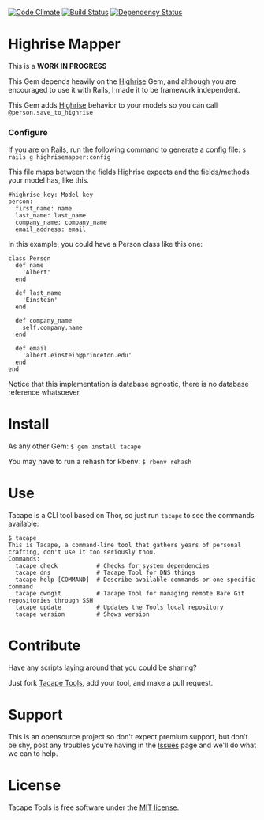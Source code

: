 [![Code Climate](https://codeclimate.com/github/lucasmartins/highrise-mapper.png)](https://codeclimate.com/github/lucasmartins/highrise-mapper) [![Build Status](https://secure.travis-ci.org/lucasmartins/highrise-mapper.png?branch=master)](https://travis-ci.org/lucasmartins/highrise-mapper) [![Dependency Status](https://gemnasium.com/lucasmartins/highrise-mapper.png)](https://gemnasium.com/lucasmartins/highrise-mapper)

Highrise Mapper
===============

This is a **WORK IN PROGRESS**

This Gem depends heavily on the [Highrise](https://github.com/tapajos/highrise) Gem, and although you are encouraged to use it with Rails, I made it to be framework independent.

This Gem adds [Highrise](https://github.com/tapajos/highrise) behavior to your models so you can call `@person.save_to_highrise`

### Configure
If you are on Rails, run the following command to generate a config file:
`$ rails g highrisemapper:config`

This file maps between the fields Highrise expects and the fields/methods your model has, like this.

```
#highrise_key: Model key 
person:
  first_name: name
  last_name: last_name
  company_name: company_name
  email_address: email
```

In this example, you could have a Person class like this one:

```
class Person
  def name
    'Albert'
  end

  def last_name
    'Einstein'
  end

  def company_name
    self.company.name
  end

  def email
    'albert.einstein@princeton.edu'
  end
end
```
Notice that this implementation is database agnostic, there is no database reference whatsoever.

Install
=======

As any other Gem:
`$ gem install tacape`

You may have to run a rehash for Rbenv:
`$ rbenv rehash`

Use
===

Tacape is a CLI tool based on Thor, so just run `tacape` to see the commands available:

```
$ tacape
This is Tacape, a command-line tool that gathers years of personal crafting, don't use it too seriously thou.
Commands:
  tacape check           # Checks for system dependencies
  tacape dns             # Tacape Tool for DNS things
  tacape help [COMMAND]  # Describe available commands or one specific command
  tacape owngit          # Tacape Tool for managing remote Bare Git repositories through SSH
  tacape update          # Updates the Tools local repository
  tacape version         # Shows version
```

Contribute
==========

Have any scripts laying around that you could be sharing? 

Just fork [Tacape Tools](https://github.com/lucasmartins/tacape-tools), add your tool, and make a pull request.

Support
=======

This is an opensource project so don't expect premium support, but don't be shy, post any troubles you're having in the [Issues](https://github.com/lucasmartins/tacape/issues) page and we'll do what we can to help.

License
=======

Tacape Tools is free software under the [MIT license](http://lucasmartins.mit-license.org).
